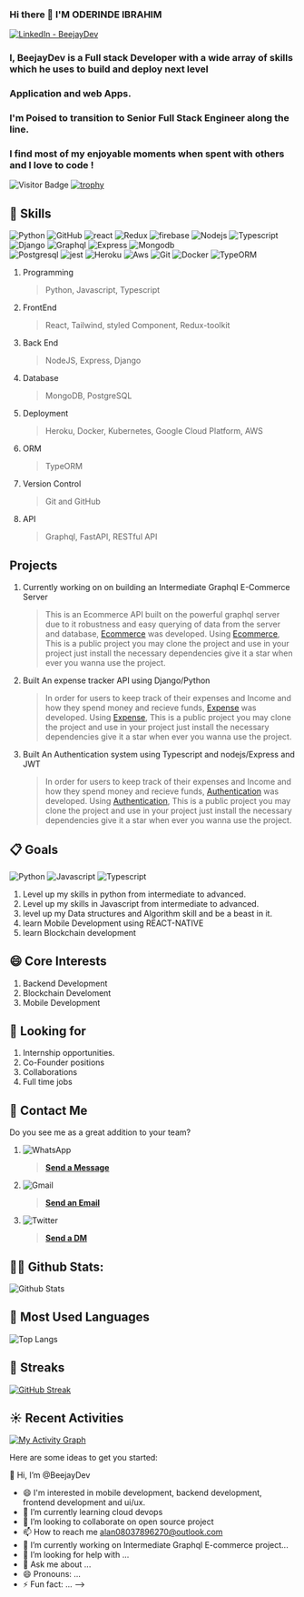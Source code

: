 ### Hi there 👋 I'M ODERINDE IBRAHIM

<a target="_blank" href="https://www.linkedin.com/in/ibrahim-oderinde-96848a1a6/">
   <img alt="LinkedIn - BeejayDev" src="https://img.shields.io/badge/LinkedIn-0077B5.svg?&style=for-the-badge&logo=linkedin&logoColor=white" />
</a>


### I, BeejayDev is a Full stack Developer with a wide array of skills which he uses to build and deploy next level 

### Application and web Apps.

### I'm Poised to transition to **Senior Full Stack Engineer** along the line. 

### I find most of my enjoyable moments when spent with others and I love to code !

![Visitor Badge](https://komarev.com/ghpvc/?username=BeejayDev&color=red&style=plastic)
[![trophy](https://github-profile-trophy.vercel.app/?username=BeejayDev)](https://github.com/BeejayDev/github-profile-trophy)


## 🎉 Skills
![Python](https://img.shields.io/badge/-Python-black?style=plastic&logo=Python) 
![GitHub](https://img.shields.io/badge/-GitHub-black?style=plastic&logo=github)
![react](https://img.shields.io/badge/-React-white?style=plastic&logo=react)
![Redux](https://img.shields.io/badge/-Redux-toolkit?style=plastic&logo=redux&logoColor=red)
![firebase](https://img.shields.io/badge/-firebase-red?style=plastic&logo=firebase) 
![Nodejs](https://img.shields.io/badge/-Nodejs-lightgrey?style=plastic&logo=nodejs)
![Typescript](https://img.shields.io/badge/-Typescript-white?style=plastic&logo=Typescript)
![Django](https://img.shields.io/badge/-Django-lightgrey?style=plastic&logo=Django)
![Graphql](https://img.shields.io/badge/-Graphql-white?style=plastic&logo=Graphql&logoColor=blue)
![Express](https://img.shields.io/badge/-Express-black?style=plastic&logo=Express) 
![Mongodb](https://img.shields.io/badge/-Mongodb-lightgrey?style=plastic&logo=Mongodb)  
![Postgresql](https://img.shields.io/badge/-Postgresql-white?style=plastic&logo=Postgresql) 
![jest](https://img.shields.io/badge/-jest-grey?style=plastic&logo=jest) 
![Heroku](https://img.shields.io/badge/-Heroku-purple?style=plastic&logo=heroku)
![Aws](https://img.shields.io/badge/-AWS-%23F7931E.svg?style=plastic&logo=AWS&logoColor=red)
![Git](https://img.shields.io/badge/-Git-F05032?style=plastic&logo=git&logoColor=black)
![Docker](https://img.shields.io/badge/-Docker-white?style=plastic&logo=docker&logoColor=white)
![TypeORM](https://img.shields.io/badge/-TypeORM-black?style=plastic&logo=TypeORM&logoColor=white)

1. Programming
   > Python, Javascript, Typescript
2. FrontEnd
   > React, Tailwind, styled Component, Redux-toolkit
3. Back End
   > NodeJS, Express, Django
4. Database
   > MongoDB, PostgreSQL
5. Deployment
   > Heroku, Docker, Kubernetes, Google Cloud Platform, AWS
6. ORM
   > TypeORM
7. Version Control
   > Git and GitHub
8. API
   > Graphql, FastAPI, RESTful API
   
## Projects
1. Currently working on on building an Intermediate Graphql E-Commerce Server
   > This is an Ecommerce API built on the powerful graphql server due to it robustness and easy querying of data from the server and database, [Ecommerce](https://github.com/BeejayDev/Graphql-ts-server) was developed. Using [Ecommerce](https://github.com/BeejayDev/Graphql-ts-server), This is a public project you may clone the project and use in your project just install the necessary dependencies give it a star when ever you wanna use the project.

2. Built An expense tracker API using Django/Python
   > In order for users to keep track of their expenses and Income and how they spend money and recieve funds, [Expense](https://github.com/BeejayDev/Python-Inventory-Backend) was developed. Using [Expense](https://github.com/BeejayDev/Python-Inventory-Backend), This is a public project you may clone the project and use in your project just install the necessary dependencies give it a star when ever you wanna use the project.

3. Built An Authentication system using Typescript and nodejs/Express and JWT
   > In order for users to keep track of their expenses and Income and how they spend money and recieve funds, [Authentication](https://github.com/BeejayDev/Typescript-Node-Backend) was developed. Using [Authentication](https://github.com/BeejayDev/Typescript-Node-Backend), This is a public project you may clone the project and use in your project just install the necessary dependencies give it a star when ever you wanna use the project.
 


## 📋 Goals
   ![Python](https://img.shields.io/badge/-Python-black?style=plastic&logo=Python)
   ![Javascript](https://img.shields.io/badge/-Javascript-lightgrey?style=plastic&logo=Javascript)
   ![Typescript](https://img.shields.io/badge/-Typescript-grey?style=plastic&logo=Typescript)
1. Level up my skills in python from intermediate to advanced.
2. Level up my skills in Javascript from intermediate to advanced.
3. level up my Data structures and Algorithm skill and be a beast in it.
4. learn Mobile Development using REACT-NATIVE
5. learn Blockchain development


## 😄 Core Interests
1. Backend Development
2. Blockchain Develoment
3. Mobile Development


## 🔎 Looking for
1. Internship opportunities.
2. Co-Founder positions
3. Collaborations
4. Full time jobs


## 📳 Contact Me
Do you see me as a great addition to your team?
1. ![WhatsApp](https://img.shields.io/badge/-WhatsApp-lightgrey?style=social&logo=whatsapp) 
   > [**Send a Message**](https://wa.me/2348114897957)
2. ![Gmail](https://img.shields.io/badge/-Gmail-white?style=social&logo=gmail)
   > <a href="mailto:alan08037896270@outlook.com">**Send an Email**</a>
3. ![Twitter](https://img.shields.io/badge/-Twitter-white?style=social&logo=twitter)
   > [**Send a DM**](https://twitter.com/samsonshittu51?t=4KRVUYE4kdjvDb-pbQN_rQ&s=09)
     
## 👨‍💻 Github Stats:
![Github Stats](https://github-readme-stats.vercel.app/api?username=beejaydev&show_icons=true&count_private=true&include_all_commits=true)

## 📖 Most Used Languages
![Top Langs](https://github-readme-stats.vercel.app/api/top-langs/?username=BeejayDev&hide=TeX&layout=compact)

## 🌠 Streaks
[![GitHub Streak](https://github-readme-streak-stats.herokuapp.com/?user=BeejayDev&theme=dark)](https://git.io/streak-stats)

## ☀️ Recent Activities
[![My Activity Graph](https://activity-graph.herokuapp.com/graph?username=BeejayDev&theme=github)](https://github.com/BeejayDev/github-readme-activity-graph)


Here are some ideas to get you started:

👋 Hi, I’m @BeejayDev
- 😄 I'm interested in mobile development, backend development, frontend development and ui/ux.
- 🌱 I’m currently learning cloud devops
- 💞️ I’m looking to collaborate on open source project
- 📫 How to reach me alan08037896270@outlook.com
- 🔭 I’m currently working on Intermediate Graphql E-commerce project...
- 🤔 I’m looking for help with ...
- 💬 Ask me about ...
- 😄 Pronouns: ...
- ⚡ Fun fact: ...
-->
